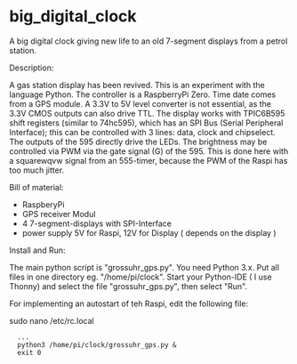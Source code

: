 # big_digital_clock
A big digital clock giving new life to an old 7-segment displays from a petrol station. 

Description:

A gas station display has been revived. This is an experiment with the language Python.
The controller is a RaspberryPi Zero. Time date comes from a GPS module.
A 3.3V to 5V level converter is not essential, as the 3.3V CMOS outputs can also drive TTL.
The display works with TPIC6B595 shift registers (similar to 74hc595), which has an SPI Bus (Serial Peripheral Interface);
this can be controlled with 3 lines: data, clock and chipselect. The outputs of the 595 directly drive the LEDs.
The brightness may be controlled via PWM via the gate signal (G) of the 595. This is done here with a squarewqvw signal from an
555-timer, because the PWM of the Raspi has too much jitter.

Bill of material:
  - RaspberyPi
  - GPS receiver Modul
  - 4 7-segment-displays with SPI-Interface
  - power supply 5V for Raspi, 12V for Display ( depends on the display )


Install and Run:

The main python script is "grossuhr_gps.py".
You need Python 3.x.
Put all files in one directory eg. "/home/pi/clock". Start your Python-IDE ( I use Thonny) and 
select the  file "grossuhr_gps.py", then select "Run". 

For implementing an autostart of teh Raspi, edit the following file:

sudo nano /etc/rc.local

      ...
      python3 /home/pi/clock/grossuhr_gps.py &
      exit 0



